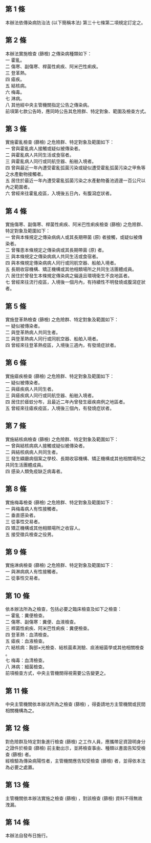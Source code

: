 第 1 條
-------
本辦法依傳染病防治法 (以下簡稱本法) 第三十七條第二項規定訂定之。

第 2 條
-------
本辦法實施檢查 (篩檢) 之傳染病種類如下：  
一  霍亂。  
二  傷寒、副傷寒、桿菌性痢疾、阿米巴性痢疾。  
三  登革熱。  
四  瘧疾。  
五  結核病。  
六  梅毒。  
七  淋病。  
八  其他經中央主管機關指定公告之傳染病。  
前項第七款公告時，應同時公告其危險群、特定對象、範圍及檢查方式。

第 3 條
-------
實施霍亂檢查 (篩檢) 之危險群、特定對象及範圍如下：  
一  曾與霍亂病人接觸或疑似被傳染者。  
二  與霍亂病人共同生活或食宿者。  
三  與霍亂病人同行或同航空器、船舶入境者。  
四  曾與最近一年內遭受霍亂弧菌污染或疑似遭受霍亂弧菌污染之甲魚等  
    之水產動物接觸者。  
五  居住於最近一年內遭受霍亂弧菌污染之水產動物養池週邊一百公尺以  
    內之範圍者。  
六  曾經來往霍亂疫區，入境後五日內，有腹瀉症狀者。

第 4 條
-------
實施傷寒、副傷寒、桿菌性痢疾、阿米巴性痢疾檢查 (篩檢) 之危險群、  
特定對象及範圍如下：  
一  曾與本條規定之傳染病病人或其長期帶菌 (原) 者接觸，或疑似被傳  
    染者。  
二  曾罹患本條規定之傳染病或其長期帶菌 (原) 者。  
三  與本條規定之傳染病病人共同生活或食宿者。  
四  與本條規定傳染病病人同行或同航空器、船舶入境者。  
五  長期收容機構、矯正機構或其他相類場所之共同生活團體成員。  
六  居住於曾發生本條規定傳染病之偏遠且環境衛生不良地區者。  
七  曾經來往流行疫區，入境後一個月內，有持續性不明發燒或腹瀉症狀  
    者。

第 5 條
-------
實施登革熱檢查 (篩檢) 之危險群、特定對象及範圍如下：  
一  疑似被傳染者。  
二  與登革熱病人共同生者。  
三  與登革熱病人同行或同航空器、船舶入境者。  
四  曾經來往登革熱疫區，入境後三週內，有發燒症狀者。

第 6 條
-------
實施瘧疾檢查 (篩檢) 之危險群、特定對象及範圍如下：  
一  疑似被傳染者。  
二  與瘧疾病人共同生者。  
三  與瘧疾病人同行或同航空器、船舶入境者。  
四  居住於瘧蚊分布，且最近二年內曾發生瘧疾病例之地區者。  
五  曾經來往瘧疾疫區，入境後三個內，有發燒症狀者。

第 7 條
-------
實施結核病檢查 (篩檢) 之危險群、特定對象及範圍如下：  
一  曾與結核病病人接觸或疑似被傳染者。  
二  與結核病病人共同生者。  
三  發生纈廳病個案之學校、長期收容機構、矯正機構或其他相關場所之  
    共同生活團體成員。  
四  感染人類免疫缺乏病毒者。

第 8 條
-------
實施梅毒檢查 (篩檢) 之危險群、特定對象及範圍如下：  
一  與梅毒病人有性接觸者。  
二  垂直感染者。  
三  從事性交易者。  
四  矯正機構或其他相類場所之收容人。  
五  接受徵兵檢查之役男。

第 9 條
-------
實施淋病檢查 (篩檢) 之危險群、特定對象及範圍如下：  
一  與淋病病人有性接觸者。  
二  從事性交易者。

第 10 條
--------
依本辦法所為之檢查，包括必要之臨床檢查及如下之檢查：  
一  霍亂：糞便檢查。  
二  傷寒、副傷寒：糞便、血液檢查。  
三  桿菌性痢疾、阿米巴性痢疾：糞便檢查。  
四  登革熱：血清檢查。  
五  瘧疾：血液檢查。  
六  結核病：胸部×光檢查、結核菌素測驗、痰液細菌學或其他相關檢查  
    。  
七  梅毒：血清檢查。  
八  淋病：細菌檢查。  
前項檢查方式，中央主管機關得視需要公告變更之。

第 11 條
--------
中央主管機關依本辦法所為之檢查 (篩檢) ，得委請地方主管機關或民間  
相關機構為之。

第 12 條
--------
對危險群及特定對象進行檢查 (篩檢) 之工作人員，應攜帶足資證明身分  
之證件於檢查 (篩檢) 前主動出示，並將檢查事由、種類以書面告知受檢  
查 (篩檢) 者。  
經檢驗為傳染病陽性者，主管機關應告知受檢查 (篩檢) 者，並得依本法  
為必要之處置。

第 13 條
--------
主管機關依本辦法實施之檢查 (篩檢) ，對該檢查 (篩檢) 資料不得無故  
洩漏。

第 14 條
--------
本辦法自發布日施行。

